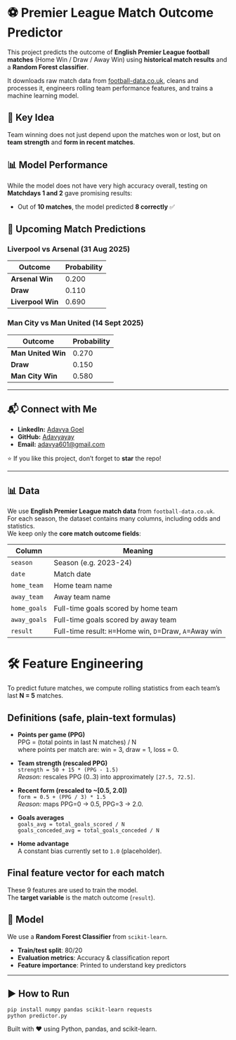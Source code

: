 # ⚽ Premier League Match Outcome Predictor

This project predicts the outcome of **English Premier League football matches** (Home Win / Draw / Away Win) using **historical match results** and a **Random Forest classifier**.  

It downloads raw match data from [football-data.co.uk](https://www.football-data.co.uk/), cleans and processes it, engineers rolling team performance features, and trains a machine learning model.


## 📌 Key Idea
Team winning does not just depend upon the matches won or lost, but on **team strength** and **form in recent matches**.

## 📊 Model Performance
While the model does not have very high accuracy overall, testing on **Matchdays 1 and 2** gave promising results:  

- Out of **10 matches**, the model predicted **8 correctly** ✅


## 🔮 Upcoming Match Predictions

### Liverpool vs Arsenal (31 Aug 2025)
| Outcome        | Probability |
|----------------|-------------|
| **Arsenal Win** | 0.200 |
| **Draw**        | 0.110 |
| **Liverpool Win** | 0.690 |


### Man City vs Man United (14 Sept 2025)
| Outcome        | Probability |
|----------------|-------------|
| **Man United Win** | 0.270 |
| **Draw**           | 0.150 |
| **Man City Win**   | 0.580 |



---
## 📬 Connect with Me
- **LinkedIn:** [Adavya Goel](https://www.linkedin.com/in/adavyagoel/)  
- **GitHub:** [Adavyayay](https://github.com/Adavyayay)  
- **Email:** adavya601@gmail.com  


⭐ If you like this project, don’t forget to **star** the repo!

---

## 📊 Data

We use **English Premier League match data** from `football-data.co.uk`.  
For each season, the dataset contains many columns, including odds and statistics.  
We keep only the **core match outcome fields**:

| Column       | Meaning                                |
|--------------|----------------------------------------|
| `season`     | Season (e.g. 2023-24)                  |
| `date`       | Match date                             |
| `home_team`  | Home team name                         |
| `away_team`  | Away team name                         |
| `home_goals` | Full-time goals scored by home team    |
| `away_goals` | Full-time goals scored by away team    |
| `result`     | Full-time result: `H`=Home win, `D`=Draw, `A`=Away win |


# 🛠 Feature Engineering

To predict future matches, we compute rolling statistics from each team’s last **N = 5** matches.

## Definitions (safe, plain-text formulas)

- **Points per game (PPG)**  
  PPG = (total points in last N matches) / N  
  where points per match are: win = 3, draw = 1, loss = 0.

- **Team strength (rescaled PPG)**  
  `strength = 50 + 15 * (PPG - 1.5)`  
  *Reason:* rescales PPG (0..3) into approximately `[27.5, 72.5]`.

- **Recent form (rescaled to ~[0.5, 2.0])**  
  `form = 0.5 + (PPG / 3) * 1.5`  
  *Reason:* maps PPG=0 → 0.5, PPG=3 → 2.0.

- **Goals averages**  
  `goals_avg = total_goals_scored / N`  
  `goals_conceded_avg = total_goals_conceded / N`

- **Home advantage**  
  A constant bias currently set to `1.0` (placeholder).

## Final feature vector for each match

These 9 features are used to train the model.  
The **target variable** is the match outcome (`result`).


## 🤖 Model

We use a **Random Forest Classifier** from `scikit-learn`.

- **Train/test split**: 80/20  
- **Evaluation metrics**: Accuracy & classification report  
- **Feature importance**: Printed to understand key predictors  

---

## ▶️ How to Run

    pip install numpy pandas scikit-learn requests
    python predictor.py


Built with ❤️ using Python, pandas, and scikit-learn.

